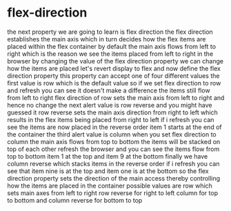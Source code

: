 # flex-direction

the next property we are going to learn is flex direction the flex direction establishes the main
axis which in turn decides how the flex items are placed within the flex container
by default the main axis flows from left to right which is the reason we see the
items placed from left to right in the browser by changing the value of the flex
direction property we can change how the items are placed
let's revert display to flex and now define the flex direction
property this property can accept one of four different values
the first value is row which is the default value so if we set flex direction to row
and refresh you can see it doesn't make a difference
the items still flow from left to right flex direction of row sets the main axis
from left to right and hence no change
the next alert value is row reverse and you might have guessed it
row reverse sets the main axis direction from right to left which results in the flex items being
placed from right to left if i refresh
you can see the items are now placed in the reverse order item 1 starts at the end of the
container the third alert value is column
when you set flex direction to column the main axis flows from top to bottom
the items will be stacked on top of each other refresh the browser
and you can see the items flow from top to bottom item 1 at the top and item 9 at the
bottom finally we have column reverse
which stacks items in the reverse order if i
refresh you can see that item nine is at the top and item one is at the bottom
so the flex direction property sets the direction of the main access thereby controlling how the items are placed in
the container possible values are row which sets main axes from left to right
row reverse for right to left column for top to bottom and column
reverse for bottom to top
